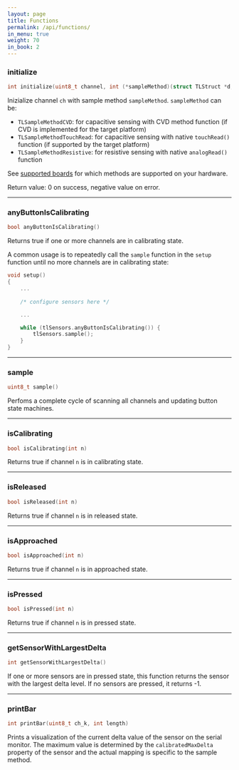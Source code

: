 ```yaml
---
layout: page
title: Functions
permalink: /api/functions/
in_menu: true
weight: 70
in_book: 2
---
```


### initialize

```C++
int initialize(uint8_t channel, int (*sampleMethod)(struct TLStruct *d, uint8_t nSensors, uint8_t ch))
```
Inizialize channel `ch` with sample method `sampleMethod`. `sampleMethod` can be:
* `TLSampleMethodCVD`: for capacitive sensing with CVD method function (if CVD is implemented for the target platform)
* `TLSampleMethodTouchRead`: for capacitive sensing with native `touchRead()` function (if supported by the target platform)
* `TLSampleMethodResistive`: for resistive sensing with native `analogRead()` function

See [supported boards](../../getting-started/supported-boards/) for which methods are supported on your hardware.

Return value: 0 on success, negative value on error.

---

### anyButtonIsCalibrating

```C++
bool anyButtonIsCalibrating()
```
Returns true if one or more channels are in calibrating state. 

A common usage is to repeatedly call the `sample` function in the ```setup``` function until no more
channels are in calibrating state:

```C++
void setup() 
{
	... 
	
	/* configure sensors here */

	...

	while (tlSensors.anyButtonIsCalibrating()) {
		tlSensors.sample();
	}
}
```

---

### sample

```C++
uint8_t sample()
```
Perfoms a complete cycle of scanning all channels and updating button state machines.

---

### isCalibrating

```C++
bool isCalibrating(int n)
```
Returns true if channel `n` is in calibrating state.

---

### isReleased

```C++
bool isReleased(int n)
```
Returns true if channel `n` is in released state.

---

### isApproached

```C++
bool isApproached(int n)
```
Returns true if channel `n` is in approached state.

---

### isPressed

```C++
bool isPressed(int n)
```
Returns true if channel `n` is in pressed state.

---

### getSensorWithLargestDelta

```C++
int getSensorWithLargestDelta()
```
If one or more sensors are in pressed state, this function returns the sensor
with the largest delta level. If no sensors are pressed, it returns -1.

---

### printBar
```C++
int printBar(uint8_t ch_k, int length)
```

Prints a visualization of the current delta value of the sensor on the serial
monitor. The maximum value is determined by the ```calibratedMaxDelta```
property of the sensor and the actual mapping is specific to the sample method.

